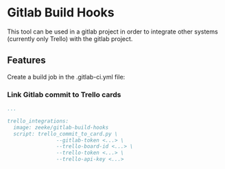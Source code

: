 # Gitlab Build Hooks

This tool can be used in a gitlab project in order to integrate other
systems (currently only Trello) with the gitlab project.

## Features

Create a build job in the .gitlab-ci.yml file:


### Link Gitlab commit to Trello cards

```yaml
...

trello_integrations:
  image: zeeke/gitlab-build-hooks
  script: trello_commit_to_card.py \
                --gitlab-token <...> \
                --trello-board-id <...> \
                --trello-token <...> \
                --trello-api-key <...>
```

